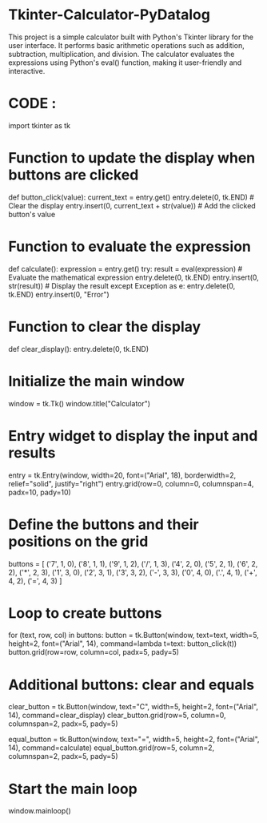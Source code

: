 # Tkinter-Calculator-PyDatalog
This project is a simple calculator built with Python's Tkinter library for the user interface. It performs basic arithmetic operations such as addition, subtraction, multiplication, and division. The calculator evaluates the expressions using Python's eval() function, making it user-friendly and interactive.

# CODE :

import tkinter as tk

# Function to update the display when buttons are clicked
def button_click(value):
    current_text = entry.get()
    entry.delete(0, tk.END)  # Clear the display
    entry.insert(0, current_text + str(value))  # Add the clicked button's value

# Function to evaluate the expression
def calculate():
    expression = entry.get()
    try:
        result = eval(expression)  # Evaluate the mathematical expression
        entry.delete(0, tk.END)
        entry.insert(0, str(result))  # Display the result
    except Exception as e:
        entry.delete(0, tk.END)
        entry.insert(0, "Error")

# Function to clear the display
def clear_display():
    entry.delete(0, tk.END)

# Initialize the main window
window = tk.Tk()
window.title("Calculator")

# Entry widget to display the input and results
entry = tk.Entry(window, width=20, font=("Arial", 18), borderwidth=2, relief="solid", justify="right")
entry.grid(row=0, column=0, columnspan=4, padx=10, pady=10)

# Define the buttons and their positions on the grid
buttons = [
    ('7', 1, 0), ('8', 1, 1), ('9', 1, 2), ('/', 1, 3),
    ('4', 2, 0), ('5', 2, 1), ('6', 2, 2), ('*', 2, 3),
    ('1', 3, 0), ('2', 3, 1), ('3', 3, 2), ('-', 3, 3),
    ('0', 4, 0), ('.', 4, 1), ('+', 4, 2), ('=', 4, 3)
]

# Loop to create buttons
for (text, row, col) in buttons:
    button = tk.Button(window, text=text, width=5, height=2, font=("Arial", 14),
                       command=lambda t=text: button_click(t))
    button.grid(row=row, column=col, padx=5, pady=5)

# Additional buttons: clear and equals
clear_button = tk.Button(window, text="C", width=5, height=2, font=("Arial", 14), command=clear_display)
clear_button.grid(row=5, column=0, columnspan=2, padx=5, pady=5)

equal_button = tk.Button(window, text="=", width=5, height=2, font=("Arial", 14), command=calculate)
equal_button.grid(row=5, column=2, columnspan=2, padx=5, pady=5)

# Start the main loop
window.mainloop()



